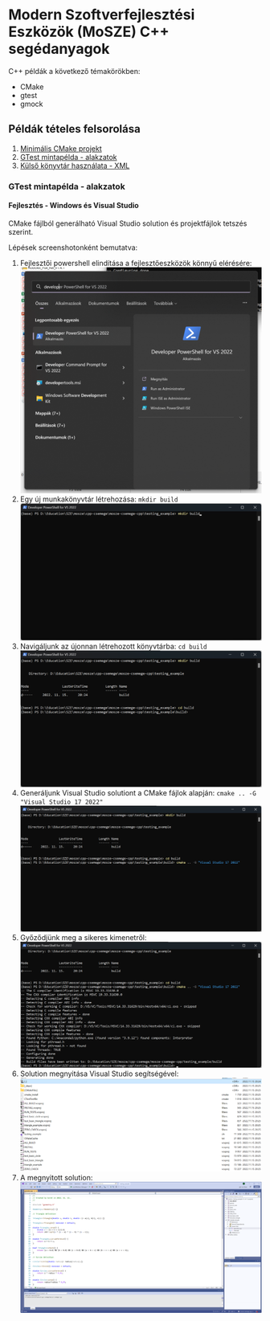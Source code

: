 # Modern Szoftverfejlesztési Eszközök (MoSZE) C++ segédanyagok
C++ példák a következő témakörökben:
- CMake
- gtest
- gmock

## Példák tételes felsorolása

1. [Minimális CMake projekt](./01_very_minimal)
1. [GTest mintapélda - alakzatok](./02_testing_example)
1. [Külső könyvtár használata - XML](./03_using_external_library_tinyxml/)


### GTest mintapélda - alakzatok

#### Fejlesztés - Windows és Visual Studio
CMake fájlból generálható Visual Studio solution és projektfájlok tetszés szerint.

Lépések screenshotonként bemutatva:

1. Fejlesztői powershell elindítása a fejlesztőeszközök könnyű elérésére: ![alt_text](docs/screenshots/01_start_menu.png)
1. Egy új munkakönyvtár létrehozása: ```mkdir build``` ![alt_text](docs/screenshots/02_mkdir.png)
1. Navigáljunk az újonnan létrehozott könyvtárba: ```cd build``` ![alt_text](docs/screenshots/03_navigation.png)
1. Generáljunk Visual Studio solutiont a CMake fájlok alapján: ```cmake .. -G "Visual Studio 17 2022"```![alt_text](docs/screenshots/04_projekt_generalas.png)
1. Győződjünk meg a sikeres kimenetről: ![alt_text](docs/screenshots/05_result.png)
1. Solution megnyitása Visual Studio segítségével: ![alt_text](docs/screenshots/06_gen_solution.png)
1. A megnyitott solution: ![alt_text](docs/screenshots/07_solution_source.png)
